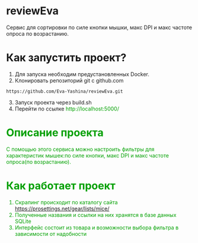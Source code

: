 # reviewEva

Сервис для сортировки по силе кнопки мышки, макс DPI и макс частоте опроса по возрастанию.
# Как запустить проект?
1. Для запуска необходим предустановленных Docker.
2. Клонировать репозиторий git с github.com
```
https://github.com/Eva-Yashina/reviewEva.git
```
3. Запуск проекта через build.sh
4. Перейти по ссылке
<font color='#gray'>http://localhost:5000/
# Описание проекта
С помощью этого сервиса можно настроить фильтры для характеристик мышек:по силе кнопки, макс DPI и макс частоте опроса(по возрастанию).
# Как работает проект
1. Скрапинг происходит по каталогу сайта https://prosettings.net/gear/lists/mice/
2. Полученные названия и ссылки на них хранятся в базе данных SQLite
3. Интерфейс состоит из товара и возможности выбора фильтра в зависимости от надобности

